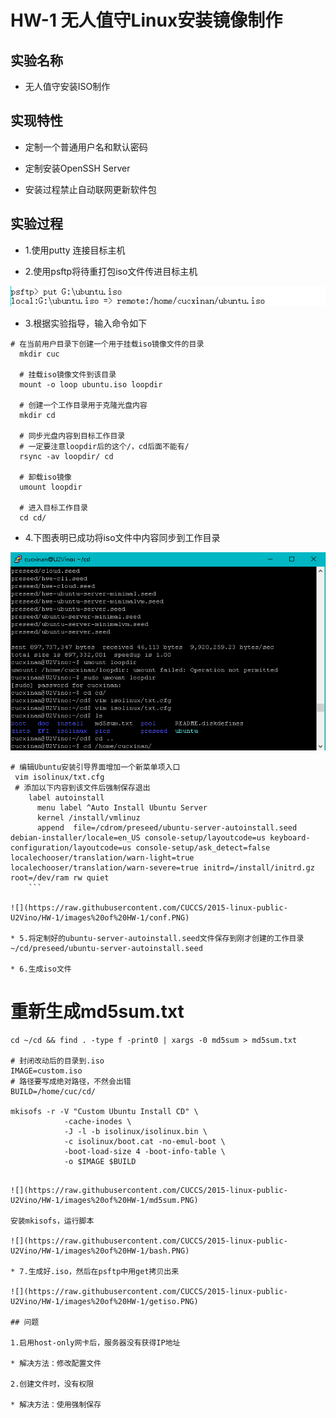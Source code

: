 # HW-1 无人值守Linux安装镜像制作

## 实验名称

* 无人值守安装ISO制作

## 实现特性

* 定制一个普通用户名和默认密码

* 定制安装OpenSSH Server

* 安装过程禁止自动联网更新软件包

## 实验过程

* 1.使用putty 连接目标主机

* 2.使用psftp将待重打包iso文件传进目标主机

![](https://raw.githubusercontent.com/CUCCS/2015-linux-public-U2Vino/HW-1/images%20of%20HW-1/putiso.PNG)

* 3.根据实验指导，输入命令如下

```
# 在当前用户目录下创建一个用于挂载iso镜像文件的目录
  mkdir cuc

  # 挂载iso镜像文件到该目录
  mount -o loop ubuntu.iso loopdir

  # 创建一个工作目录用于克隆光盘内容
  mkdir cd

  # 同步光盘内容到目标工作目录
  # 一定要注意loopdir后的这个/，cd后面不能有/
  rsync -av loopdir/ cd

  # 卸载iso镜像
  umount loopdir

  # 进入目标工作目录
  cd cd/
  ```

* 4.下图表明已成功将iso文件中内容同步到工作目录

![](https://raw.githubusercontent.com/CUCCS/2015-linux-public-U2Vino/HW-1/images%20of%20HW-1/1.PNG)

```
# 编辑Ubuntu安装引导界面增加一个新菜单项入口
 vim isolinux/txt.cfg
 # 添加以下内容到该文件后强制保存退出
 	label autoinstall
 	  menu label ^Auto Install Ubuntu Server
 	  kernel /install/vmlinuz
 	  append  file=/cdrom/preseed/ubuntu-server-autoinstall.seed debian-installer/locale=en_US console-setup/layoutcode=us keyboard-configuration/layoutcode=us console-setup/ask_detect=false localechooser/translation/warn-light=true localechooser/translation/warn-severe=true initrd=/install/initrd.gz root=/dev/ram rw quiet
    ```

![](https://raw.githubusercontent.com/CUCCS/2015-linux-public-U2Vino/HW-1/images%20of%20HW-1/conf.PNG)

* 5.将定制好的ubuntu-server-autoinstall.seed文件保存到刚才创建的工作目录~/cd/preseed/ubuntu-server-autoinstall.seed

* 6.生成iso文件

```
# 重新生成md5sum.txt
  	cd ~/cd && find . -type f -print0 | xargs -0 md5sum > md5sum.txt

  	# 封闭改动后的目录到.iso
  	IMAGE=custom.iso
  	# 路径要写成绝对路径，不然会出错
  	BUILD=/home/cuc/cd/

  	mkisofs -r -V "Custom Ubuntu Install CD" \
  	            -cache-inodes \
  	            -J -l -b isolinux/isolinux.bin \
  	            -c isolinux/boot.cat -no-emul-boot \
  	            -boot-load-size 4 -boot-info-table \
  	            -o $IMAGE $BUILD
```

![](https://raw.githubusercontent.com/CUCCS/2015-linux-public-U2Vino/HW-1/images%20of%20HW-1/md5sum.PNG)

安装mkisofs，运行脚本

![](https://raw.githubusercontent.com/CUCCS/2015-linux-public-U2Vino/HW-1/images%20of%20HW-1/bash.PNG)

* 7.生成好.iso，然后在psftp中用get拷贝出来

![](https://raw.githubusercontent.com/CUCCS/2015-linux-public-U2Vino/HW-1/images%20of%20HW-1/getiso.PNG)

## 问题

1.启用host-only网卡后，服务器没有获得IP地址

* 解决方法：修改配置文件

2.创建文件时，没有权限

* 解决方法：使用强制保存
